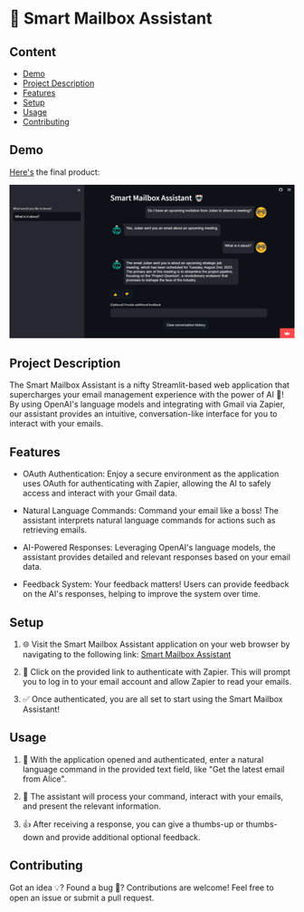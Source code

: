 # 📧 Smart Mailbox Assistant

## Content
- [Demo](#demo)
- [Project Description](#project-description)
- [Features](#features)
- [Setup](#setup)
- [Usage](#usage)
- [Contributing](#contributing)
  
## Demo 

[Here's](https://email-knowledge-extraction.streamlit.app/) the final product: 

![Final Product](data/chatbot-demo.png)

## Project Description

The Smart Mailbox Assistant is a nifty Streamlit-based web application that supercharges your email management experience with the power of AI 🧠! By using OpenAI's language models and integrating with Gmail via Zapier, our assistant provides an intuitive, conversation-like interface for you to interact with your emails.

## Features

* OAuth Authentication: Enjoy a secure environment as the application uses OAuth for authenticating with Zapier, allowing the AI to safely access and interact with your Gmail data.

* Natural Language Commands: Command your email like a boss! The assistant interprets natural language commands for actions such as retrieving emails.

* AI-Powered Responses: Leveraging OpenAI's language models, the assistant provides detailed and relevant responses based on your email data.

* Feedback System: Your feedback matters! Users can provide feedback on the AI's responses, helping to improve the system over time.

## Setup

1. 🌐 Visit the Smart Mailbox Assistant application on your web browser by navigating to the following link: [Smart Mailbox Assistant](https://email-knowledge-extraction.streamlit.app/)

2. 🔐 Click on the provided link to authenticate with Zapier. This will prompt you to log in to your email account and allow Zapier to read your emails.

3. ✅ Once authenticated, you are all set to start using the Smart Mailbox Assistant!

## Usage

1. 📝 With the application opened and authenticated, enter a natural language command in the provided text field, like "Get the latest email from Alice".

2. 🤖 The assistant will process your command, interact with your emails, and present the relevant information.

3. 👍 After receiving a response, you can give a thumbs-up or thumbs-down and provide additional optional feedback.

## Contributing

Got an idea 💡? Found a bug 🐛? Contributions are welcome! Feel free to open an issue or submit a pull request.
